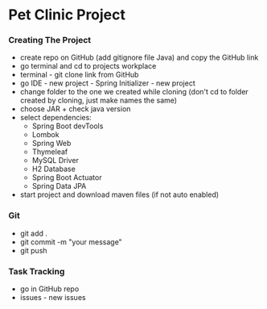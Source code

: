# Pet Clinic Project

### Creating The Project
* create repo on GitHub (add gitignore file Java) and copy the GitHub link
* go terminal and cd to projects workplace 
* terminal - git clone link from GitHub
* go IDE - new project - Spring Initializer - new project
* change folder to the one we created while cloning (don't cd to folder created by cloning, just make names the same)
* choose JAR + check java version
* select dependencies:
    * Spring Boot devTools
    * Lombok
    * Spring Web
    * Thymeleaf
    * MySQL Driver
    * H2 Database
    * Spring Boot Actuator
    * Spring Data JPA
* start project and download maven files (if not auto enabled)

### Git
* git add .
* git commit -m "your message"
* git push

### Task Tracking 
* go in GitHub repo 
* issues - new issues 
